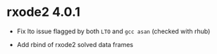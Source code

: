 # rxode2 4.0.1

- Fix lto issue flagged by both `LTO` and `gcc asan` (checked with rhub)

- Add rbind of rxode2 solved data frames
